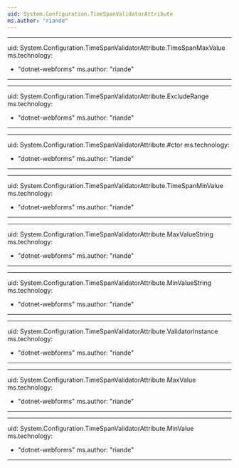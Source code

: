 ```yaml
---
uid: System.Configuration.TimeSpanValidatorAttribute
ms.author: "riande"
---
```


---
uid: System.Configuration.TimeSpanValidatorAttribute.TimeSpanMaxValue
ms.technology: 
  - "dotnet-webforms"
ms.author: "riande"
---

---
uid: System.Configuration.TimeSpanValidatorAttribute.ExcludeRange
ms.technology: 
  - "dotnet-webforms"
ms.author: "riande"
---

---
uid: System.Configuration.TimeSpanValidatorAttribute.#ctor
ms.technology: 
  - "dotnet-webforms"
ms.author: "riande"
---

---
uid: System.Configuration.TimeSpanValidatorAttribute.TimeSpanMinValue
ms.technology: 
  - "dotnet-webforms"
ms.author: "riande"
---

---
uid: System.Configuration.TimeSpanValidatorAttribute.MaxValueString
ms.technology: 
  - "dotnet-webforms"
ms.author: "riande"
---

---
uid: System.Configuration.TimeSpanValidatorAttribute.MinValueString
ms.technology: 
  - "dotnet-webforms"
ms.author: "riande"
---

---
uid: System.Configuration.TimeSpanValidatorAttribute.ValidatorInstance
ms.technology: 
  - "dotnet-webforms"
ms.author: "riande"
---

---
uid: System.Configuration.TimeSpanValidatorAttribute.MaxValue
ms.technology: 
  - "dotnet-webforms"
ms.author: "riande"
---

---
uid: System.Configuration.TimeSpanValidatorAttribute.MinValue
ms.technology: 
  - "dotnet-webforms"
ms.author: "riande"
---
